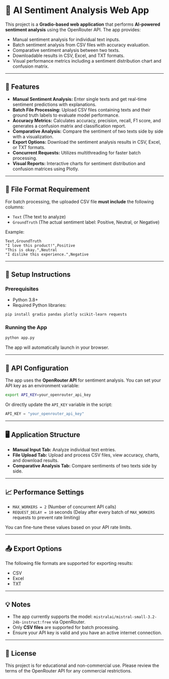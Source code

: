 
# 🧠 AI Sentiment Analysis Web App

This project is a **Gradio-based web application** that performs **AI-powered sentiment analysis** using the OpenRouter API. The app provides:

* Manual sentiment analysis for individual text inputs.
* Batch sentiment analysis from CSV files with accuracy evaluation.
* Comparative sentiment analysis between two texts.
* Downloadable results in CSV, Excel, and TXT formats.
* Visual performance metrics including a sentiment distribution chart and confusion matrix.

---

## 🚀 Features

* **Manual Sentiment Analysis:** Enter single texts and get real-time sentiment predictions with explanations.
* **Batch File Processing:** Upload CSV files containing texts and their ground truth labels to evaluate model performance.
* **Accuracy Metrics:** Calculates accuracy, precision, recall, F1 score, and generates a confusion matrix and classification report.
* **Comparative Analysis:** Compare the sentiment of two texts side by side with a visualization.
* **Export Options:** Download the sentiment analysis results in CSV, Excel, or TXT formats.
* **Concurrent Requests:** Utilizes multithreading for faster batch processing.
* **Visual Reports:** Interactive charts for sentiment distribution and confusion matrices using Plotly.

---

## 📂 File Format Requirement

For batch processing, the uploaded CSV file **must include** the following columns:

* `Text` (The text to analyze)
* `GroundTruth` (The actual sentiment label: Positive, Neutral, or Negative)

Example:

```csv
Text,GroundTruth
"I love this product!",Positive
"This is okay.",Neutral
"I dislike this experience.",Negative
```

---

## 🔧 Setup Instructions

### Prerequisites

* Python 3.8+
* Required Python libraries:

```bash
pip install gradio pandas plotly scikit-learn requests
```

### Running the App

```bash
python app.py
```

The app will automatically launch in your browser.

---

## 🔑 API Configuration

The app uses the **OpenRouter API** for sentiment analysis. You can set your API key as an environment variable:

```bash
export API_KEY=your_openrouter_api_key
```

Or directly update the `API_KEY` variable in the script:

```python
API_KEY = "your_openrouter_api_key"
```

---

## 🖥️ Application Structure

* **Manual Input Tab:** Analyze individual text entries.
* **File Upload Tab:** Upload and process CSV files, view accuracy, charts, and download results.
* **Comparative Analysis Tab:** Compare sentiments of two texts side by side.

---

## 📈 Performance Settings

* `MAX_WORKERS = 2` (Number of concurrent API calls)
* `REQUEST_DELAY = 10` seconds (Delay after every batch of `MAX_WORKERS` requests to prevent rate limiting)

You can fine-tune these values based on your API rate limits.

---

## 📤 Export Options

The following file formats are supported for exporting results:

* CSV
* Excel
* TXT

---

## 💡 Notes

* The app currently supports the model: `mistralai/mistral-small-3.2-24b-instruct:free` via OpenRouter.
* Only **CSV files** are supported for batch processing.
* Ensure your API key is valid and you have an active internet connection.

---

## 📜 License

This project is for educational and non-commercial use. Please review the terms of the OpenRouter API for any commercial restrictions.

